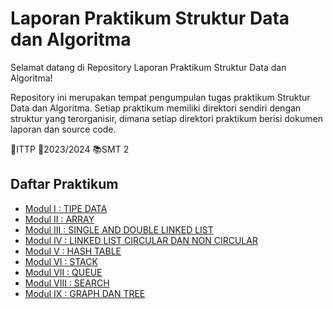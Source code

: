 # Laporan Praktikum Struktur Data dan Algoritma

Selamat datang di Repository Laporan Praktikum Struktur Data dan Algoritma!

Repository ini merupakan tempat pengumpulan tugas praktikum Struktur Data dan Algoritma. Setiap praktikum memiliki direktori sendiri dengan struktur yang terorganisir, dimana setiap direktori praktikum berisi dokumen laporan dan source code.

🏫ITTP
📅2023/2024
📚SMT 2

## Daftar Praktikum

- [Modul I : TIPE DATA](https://github.com/galihtrisna/LaporanPraktikumStrukturDataDanAlgoritma/tree/main/Modul1)
- [Modul II : ARRAY](https://github.com/galihtrisna/LaporanPraktikumStrukturDataDanAlgoritma/tree/main/Modul2)
- [Modul III : SINGLE AND DOUBLE LINKED LIST](https://github.com/galihtrisna/LaporanPraktikumStrukturDataDanAlgoritma/tree/main/Modul3)
- [Modul IV : LINKED LIST CIRCULAR DAN NON CIRCULAR](https://github.com/galihtrisna/LaporanPraktikumStrukturDataDanAlgoritma/tree/main/Modul4)
- [Modul V : HASH TABLE](https://github.com/galihtrisna/LaporanPraktikumStrukturDataDanAlgoritma/tree/main/Modul5)
- [Modul VI : STACK](https://github.com/galihtrisna/LaporanPraktikumStrukturDataDanAlgoritma/tree/main/Modul6)
- [Modul VII : QUEUE](https://github.com/galihtrisna/LaporanPraktikumStrukturDataDanAlgoritma/tree/main/Modul7)
- [Modul VIII : SEARCH](https://github.com/galihtrisna/LaporanPraktikumStrukturDataDanAlgoritma/tree/main/Modul8)
- [Modul IX : GRAPH DAN TREE](https://github.com/galihtrisna/LaporanPraktikumStrukturDataDanAlgoritma/tree/main/Modul9)
